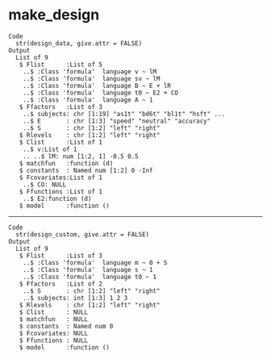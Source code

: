 # make_design

    Code
      str(design_data, give.attr = FALSE)
    Output
      List of 9
       $ Flist      :List of 5
        ..$ :Class 'formula'  language v ~ lM
        ..$ :Class 'formula'  language sv ~ lM
        ..$ :Class 'formula'  language B ~ E + lR
        ..$ :Class 'formula'  language t0 ~ E2 + CO
        ..$ :Class 'formula'  language A ~ 1
       $ Ffactors   :List of 3
        ..$ subjects: chr [1:19] "as1t" "bd6t" "bl1t" "hsft" ...
        ..$ E       : chr [1:3] "speed" "neutral" "accuracy"
        ..$ S       : chr [1:2] "left" "right"
       $ Rlevels    : chr [1:2] "left" "right"
       $ Clist      :List of 1
        ..$ v:List of 1
        .. ..$ lM: num [1:2, 1] -0.5 0.5
       $ matchfun   :function (d)  
       $ constants  : Named num [1:2] 0 -Inf
       $ Fcovariates:List of 1
        ..$ CO: NULL
       $ Ffunctions :List of 1
        ..$ E2:function (d)  
       $ model      :function ()  

---

    Code
      str(design_custom, give.attr = FALSE)
    Output
      List of 9
       $ Flist      :List of 3
        ..$ :Class 'formula'  language m ~ 0 + S
        ..$ :Class 'formula'  language s ~ 1
        ..$ :Class 'formula'  language t0 ~ 1
       $ Ffactors   :List of 2
        ..$ S       : chr [1:2] "left" "right"
        ..$ subjects: int [1:3] 1 2 3
       $ Rlevels    : chr [1:2] "left" "right"
       $ Clist      : NULL
       $ matchfun   : NULL
       $ constants  : Named num 0
       $ Fcovariates: NULL
       $ Ffunctions : NULL
       $ model      :function ()  

